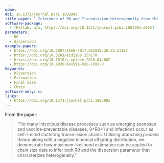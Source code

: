 ```yaml
---
name:
doi: 10.1371/journal.pcbi.1002993
title-paper: " Inference of R0 and Transmission Heterogeneity from the Size Distribution of Stuttering Chains"
software-package:
  - [Matlab, n/a, https://doi.org/10.1371/journal.pcbi.1002993.s003]
parameters:
  - R0
  - dispersion
example-papers:
  - https://doi.org/10.2807/1560-7917.ES2015.20.25.21167
  - https://doi.org/10.3201/eid2108.150170
  - https://doi.org/10.1016/j.epidem.2016.04.002
  - https://doi.org/10.1038/s41591-020-1092-0
keywords:
  - Dispersion
  - Estimation
  - Final size
  - Chain
software-only: no
links:
  - https://doi.org/10.1371/journal.pcbi.1002993
---
```


From the paper: 

> "For many infectious disease processes such as emerging zoonoses and vaccine-preventable diseases, 0\<R0\<1 and infections occur as self-limited stuttering transmission chains. Utilizing branching process theory along with a negative binomial offspring distribution, we demonstrate how maximum likelihood estimation can be applied to chain size data to infer both R0 and the dispersion parameter that characterizes heterogeneity."


